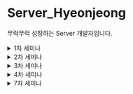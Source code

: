 # Server_Hyeonjeong
무럭무럭 성장하는 Server 개발자입니다.

<details> 
 <summary>1차 세미나</summary> 
  <div markdown="1">
	  
 # 필수 과제 1-1
> 로그인 페이지 만들기
> (SignInActivity)

<img width="397" alt="1" src="https://user-images.githubusercontent.com/81394850/162618531-506ff87d-1ee9-4193-903f-975cf141c1b0.png">


**1. 아이디, 비밀번호 모두 입력 되어있을 경우만 Activity 이동**
```kotlin
//로그인 버튼 클릭시  
binding.btnLogin.setOnClickListener {  
  if(etid.text.toString().isNotBlank() && etpw.text.toString().isNotBlank()){//값이 있는 경우  
  Toast.makeText(this,"로그인 성공",Toast.LENGTH_SHORT).show()  
        val intent = Intent(this,HomeActivity::class.java)  
        startActivity(intent)  
    }else {  
        Toast.makeText(this,"아이디/비밀번호를 확인해주세요",Toast.LENGTH_SHORT).show()  
    }  
}
```
➡️ 로그인 버튼 클릭시
`isNotBlank` : 비어있거나 공백이 아닌 경우 true 반환
- `Toast` 메시지를 통해 '로그인 성공' 출력하기
- `Intent` 객체를 통해 HomeActivity로 이동하기

<img width="422" alt="2" src="https://user-images.githubusercontent.com/81394850/162618590-bc3b874a-ca25-4e94-9d09-a59994c30f11.png">


**2. 비밀번호 입력 내용 가리기**
`android:inputType="textPassword"` 를 통해 입력한 비밀번호를 가리도록 설정하기

**3. 미리보기 글씨 설정**
`android:hint="비밀번호를 입력해주세요."` 로 입력 전 미리보기 내용을 설정해준다.

**4. 회원가입 버튼 클릭시 SignUpActivity로 이동**
```kotlin
//회원가입 버튼 클릭시  
binding.btnSignup.setOnClickListener {  
  val intent = Intent(this,SignUpActivity::class.java)  
  startActivity(intent)
}
```
<img width="430" alt="3" src="https://user-images.githubusercontent.com/81394850/162618624-f4b0083d-0b17-4f33-9382-b2ec82a444ad.png">


`Intent(context, 호출할 액티비티::class.java)` 
-> 회원가입 Activity 호출하여 이동하기

# 필수과제 1-2

> 회원가입 페이지 만들기
> (SignUpActivity)


**1. 모두 입력된 경우만 회원가입 완료 클릭시 Activity 이동**

```kotlin
private fun signup(){  
    if(binding.etSignupId.text.toString().isNotBlank() && binding.etSignupName.text.toString().isNotBlank() && binding.etSignupPw.text.toString().isNotEmpty()){  
        Toast.makeText(this,"회원가입성공", Toast.LENGTH_SHORT).show()
        finish()
}

override fun finish() {  
    super.finish()  
}
```

* ` isNotBlank` 속성을 통해 EditText에 값이 있는 경우만 회원가입 성공하도록 설정
* `finish()` 함수를 호출하여 현재 엑티비티를 종료하고 Intent하기 전에 있었던 Activity로 이동

> 모두 입력하지 않은 경우

<img width="413" alt="4" src="https://user-images.githubusercontent.com/81394850/162618715-8fd68f0b-1205-4685-8580-493d175bc8b0.png">

> 모두 입력한 경우

<img width="437" alt="5" src="https://user-images.githubusercontent.com/81394850/162618774-cfc97f49-01c9-4fe7-bdc8-e85aced10a25.png">

-> 회원가입 성공

# 필수과제 1-3

> 자기소개 페이지 만들기
> (HomeActivity)

constraint 설정 후 view간의 위치 관계를 통해 자기소개 페이지 설정


# 성장과제 2-1
> 화면이동 + @

1. 회원가입 성공 후 회원가입 시 입력했던 아이디와 비밀번호 입력되어 있어야함
> SignInActivity.kt
```kotlin
//회원가입 버튼 클릭시  
binding.btnSignup.setOnClickListener {  
  val intent = Intent(this,SignUpActivity::class.java)  
    getSignUpActivityResult.launch(intent) //startActivity 대신 사용해서 값 받아올 수 있도록 함  
}
```
* SignActivity에서 값을 받아오기 위해 getSignUpActivityResult 변수를 시작하여 Intent 진행한다.

```kotlin
//회원가입 후 ID, PW 가져오기  
getSignUpActivityResult = registerForActivityResult(  
    ActivityResultContracts.StartActivityForResult()) {  
  result ->  
  //회원가입에서 돌아올 때 결과 값 받아옴  
  if(result.resultCode == RESULT_OK){  
            var signupId = result.data?.getStringExtra("id")  
            var signupPw = result.data?.getStringExtra("pw")  
            etid.setText(signupId)  
            etpw.setText(signupPw)  
        }  
    }
```
2. `private lateinit var getSignUpActivityResult : ActivityResultLauncher<Intent>` 
-> registerForActivityResult를 사용할 변수를 선언한다.
3. `if(result.resultCode == RESULT_OK)` RESULT_OK 를 통해 결과코드가 참일 경우 회원가입에서 돌아올 때 결과 값을 받아온다.
4. `result.data?.getStringExtra("id")` id라는 key값을 담아온 데이터를 저장하여 ID EditText 자리에 넣어준다.(비밀번호도 동일하게 진행)
5. `etid.setText(signupId)` 받아온 id값을 setText로 텍스트를 설정해준다.


> SignUpActivity.kt
```kotlin
//로그인 페이지로 이동할 때 입력 값을 보내도록 하는 코드  
val intent = Intent(this, SignInActivity::class.java).apply{  
  putExtra("id",signupId)  
    putExtra("pw",signupPw)  
}  
  
setResult(RESULT_OK,intent)  
if (!isFinishing) {  
    finish()  
}
```
* `putExtra`를 통해  key값과 함께 입력한 값을 저장해준다.
* 값 입력 후 RESULT_OK를 통해 받은 입력 값을 전달하여 사용할 수 있도록 한다.

<img width="437" alt="6" src="https://user-images.githubusercontent.com/81394850/162618897-34dcc36f-e0ed-412e-bd54-e66bcf910cc2.png">


# 성장과제 2-2

**1. ScrollView 설정**
```xml
<ScrollView  
	  android:layout_width="match_parent"  
	  android:layout_height="0dp"  
	  app:layout_constraintTop_toTopOf="parent"  
	  app:layout_constraintBottom_toBottomOf="parent">  
	 <androidx.constraintlayout.widget.ConstraintLayout  android:layout_width="match_parent"  
	  android:layout_height="wrap_content"  
	  android:layout_marginBottom="30dp"  
	  app:layout_constraintTop_toTopOf="parent">
      </androidx.constraintlayout.widget.ConstraintLayout>  
  
</ScrollView>
  ```
* ScrollView는 imageview나 TextView와 같은 View들을 바로 포함할 수 없다. 또한 한개의 뷰만 포함 가능하다. 그래서 layout을 만들고 그 내부에 다른 view들을 포함해야한다.
* ConstraintLayout을 내부에 만들고 그 안에 다른 뷰들을 포함하여 만든다.

<img width="401" alt="7" src="https://user-images.githubusercontent.com/81394850/162618912-60f04285-3618-44d4-aa8f-624bd592cea1.png">
<img width="421" alt="8" src="https://user-images.githubusercontent.com/81394850/162618937-bf8c7f7c-6051-4fbf-a367-389f5244c4bf.png">

-> 내용이 많을 경우, 스크롤뷰를 통해 내릴 수 있도록 함

<br>

**2. 사진 비율 1:1로 설정하기**

`app:layout_constraintDimensionRatio="1:1"` -> 가로, 세로 비율을 1:1로 설정하기 
 
`app:layout_constraintWidth_percent="0.4"` -> Width에 40% 크기로 image 크기를 설정한다. 이때 가로, 세로 비율이 같으므로 Length 또한 같은 크기로 설정된다.


  </div> 
</details>

<details>  
<summary>2차 세미나</summary>  
<div markdown="1">
	
# 필수 과제 1


> FollowerAdapter

```kotlin
override fun onCreateViewHolder(parent: ViewGroup, viewType: Int): FollowerViewHolder {   
    val binding = ItemFollowerListBinding.inflate(LayoutInflater.from(parent.context), parent, false)  
    return FollowerViewHolder(binding)  
}  
```
-> 뷰홀더를 만드는 코드 부모 context에 부착시키며 뷰홀더에 넘겨준다.

```kotlin
override fun onBindViewHolder(holder: FollowerViewHolder, position: Int) {  
    holder.onBind(followerList[position])    
}  
```
-> 현재 위치에 있는 값들을 뷰홀더에 넘겨줌

  ```kotlin
override fun getItemCount(): Int {  
    return followerList.size  
}  
```
-> 리사이클러뷰에서 구현할 리스트 개수를 넘겨주기  
  
  ```kotlin
class FollowerViewHolder(private val binding : ItemFollowerListBinding):RecyclerView.ViewHolder(binding.root) {  
    fun onBind(data: FollowerData){  
        binding.tvFollowerListName.text = data.followerName  
		binding.tvFollowerListIntro.text = data.followerIntro  
  
  }  
  
}
```
-> 해당 position에 있는 값들을 뷰홀더에 연결시켜준다.

> fragment 변경하기

```kotlin
private fun initTransaction(){
		val fragment1 = FollowerFragment()
		val fragment2 = RepositoryFragment()

		supportFragmentManager.beginTransaction().add(R.id.fcv_home,fragment1).commit()
		binding.btnFollower.setOnClickListener {
			supportFragmentManager.beginTransaction().replace(R.id.fcv_home,fragment1).commit()
		}
		binding.btnRepository.setOnClickListener {
			supportFragmentManager.beginTransaction().replace(R.id.fcv_home,fragment2).commit()
		}
		}
}
```
-> initTransaction을 통해 현재 선택한 프레그 먼트 교체시킴
이때 add로 먼저 선택할 것을 지정해주고 그다음에 변경 할 때는 replace로 해줘야함
이렇게 클릭이벤트를 걸어줘서 변경이 가능하도록 한다!

## 구현화면
<img width="276" alt="image" src="https://user-images.githubusercontent.com/81394850/167561388-ccdcd24f-3ed0-440f-8938-244695825100.png">

# 필수과제 1-2

```xml
<androidx.recyclerview.widget.RecyclerView

android:id="@+id/rv_follower"
android:layout_width="match_parent"
android:layout_height="wrap_content"
app:layout_constraintStart_toStartOf="parent"
app:layout_constraintTop_toTopOf="parent"
app:layoutManager="androidx.recyclerview.widget.GridLayoutManager"
app:spanCount="2"/>
```
리사이클러뷰 Grid Layout으로 변경시키기
`GridLayoutManager` 이용!
`spanCount` -> 아이템 2개씩 들어올 수 있도록 함

## 구현화면

<img width="291" alt="image" src="https://user-images.githubusercontent.com/81394850/167560637-463e7e12-c48d-47f9-9d87-c54d688b6fe2.png">

# 성장과제
```kotlin
override fun onBindViewHolder(holder: FollowerAdapter.FollowerViewHolder, position: Int) {

holder.onBind(followerList[position])
holder.itemView.setOnClickListener {
	val intent = Intent(mContext,DetailActivity::class.java)
	intent.putExtra("name", followerList[position].followerName)
	intent.putExtra("desc", followerList[position].followerIntro)
	mContext.startActivity(intent)
}
}
```
-> onBindViewHolder에 아이템 생겼을 시점에 클릭이벤트 연결하기!
-> 해당 뷰 위치에 대한 이름과 설명을 함께 putExtra로 보내주기
* 다른 방식으로 하는 것이 좋을 것 같아 그 부분을 공부해야 할 것 같다...


## 구현화면

<img width="285" alt="image" src="https://user-images.githubusercontent.com/81394850/167560792-69d456ec-39f6-4f0a-a45c-0e606c1d66fd.png">

-> 클릭시 이 화면으로 이동!
</div>
</details>

<details>  
<summary>3차 세미나</summary>  
<div markdown="1">
	
# 필수 과제 1
> 폰트 적용하기

1. 사용할 font xml 만들기	
```xml
<font-family xmlns:android="http://schemas.android.com/apk/res/android"  
  xmlns:app="http://schemas.android.com/apk/res-auto">  
 <font  android:font="@font/noto_sans_kr_regular"  
  android:fontStyle="normal"  
  android:fontWeight="400"/>  
  
 <font  android:font="@font/noto_sans_kr_bold"  
  android:fontStyle="normal"  
  android:fontWeight="700"/>  
  
</font-family>
```
-> fontweight에 따라 다르게 설정됨
2. values폴더에서 fontstyle.xml 만들기
```xml
<resources>  
 <style name="noto_sans_textView" parent="@android:style/Widget.DeviceDefault.TextView">  
 <item name="android:fontFamily">@font/font_noto_sans</item>  
 </style>  
 <style name="noto_sans_button" parent="@android:style/Widget.DeviceDefault.Button.Borderless">  
 <item name="android:fontFamily">@font/font_noto_sans</item>  
 </style>  
 <style name="noto_sans_editText" parent="@android:style/Widget.DeviceDefault.EditText">  
 <item name="android:fontFamily">@font/font_noto_sans</item>  
 </style>  
</resources>
```
-> textview, button, editText 별로 폰트 적용시킴
3. style.xml에서 custom font-family 적용시킴
```xml
<resources>  
  <!--custom font-family 적용-->  
	  <style name="AppStyle" parent="Theme.AppCompat.Light.NoActionBar">  
	 <item name="android:textViewStyle">@style/noto_sans_textView</item>  
	 <item name="android:buttonStyle">@style/noto_sans_button</item>  
	 item name="android:editTextStyle">@style/noto_sans_editText</item>
	  
 </style>
 </resources>
 ```
-> 폰트 자동 적용시킨다.

## HomeActivity -> ProfileFragment로 만들기

-> HomeActivity에서 프레그먼트 띄우고 BottomNavigation 만들어서 fragment 교체시키기

1. ViewPager2 사용하기
2. bottomnavigationView 사용하기
```xml
<androidx.viewpager2.widget.ViewPager2  
  android:id="@+id/vp_home"  
  android:layout_width="match_parent"  
  android:layout_height="match_parent"/>  
  
 <com.google.android.material.bottomnavigation.BottomNavigationView  android:id="@+id/bnv_home"  
  android:layout_width="match_parent"  
  android:layout_height="wrap_content"  
  android:background="#FFFFFF"  
  app:itemIconTint="@color/selector_bottom_navi"  
  app:itemRippleColor="#6424D5"  
  app:itemTextColor="@color/selector_bottom_navi"  
  app:layout_constraintBottom_toBottomOf="parent"  
  app:menu="@menu/menu_home"/>
  ```
  * bottomNavitgation menu 연결시킨 후 클릭한 `@menu/menu_home`에 따라 ViewPager2에 나오는 화면 다르게 설정하기

> HomeActivity.kt에서 연결할 프레그먼트 어뎁터로 연결하기
```kotlin
private fun initAdapter(){  
    val fragmentList = listOf(ProfileFragment(), HomeFragment(), CameraFragment())  
    homeViewPagerAdapter = HomeViewPagerAdapter(this)  
    homeViewPagerAdapter.fragments.addAll(fragmentList)  
  
    binding.vpHome.adapter = homeViewPagerAdapter  
}
```
-> 세개의 프레그먼트 연결하여 어뎁터에서 리스트 받아 보여줄 fragment 설정하기
```kotlin
class HomeViewPagerAdapter(fragmentActivity: FragmentActivity) : FragmentStateAdapter(fragmentActivity) {  
    val fragments = mutableListOf<Fragment>()  
    override fun getItemCount(): Int = fragments.size  
  
  override fun createFragment(position: Int): Fragment = fragments[position]  
  
}
```
*  엑티비티에서 작동하는것이라서 fragmentActivity에서 만든다.
* `createFragment(position: Int): Fragment = fragments[position]  ` 를 통해 현재 position에 있는 fragment를 반환해준다.

> BottomNavigationView 사용해서 연결시키기
-> initBottomNavi() 불러오기

```kotlin
private fun initBottomNavi(){  
    binding.vpHome.registerOnPageChangeCallback(object : ViewPager2.OnPageChangeCallback(){  
        override fun onPageSelected(position: Int) {  
            binding.bnvHome.menu.getItem(position).isChecked = true  
  }  
    })  
    binding.bnvHome.setOnItemSelectedListener {  
  when(it.itemId){  
            R.id.menu_profile -> {  
                binding.vpHome.currentItem = FIRST_FRAGMENT  
  return@setOnItemSelectedListener true  
  }  
            R.id.menu_home -> {  
                binding.vpHome.currentItem = SECOND_FRAGMENT  
  return@setOnItemSelectedListener true  
  }  
            else -> {  
                binding.vpHome.currentItem = THIRD_FRAGMENT  
  return@setOnItemSelectedListener true  
  }  
        }  
    }  
}
```
* 현재 선택한 메뉴일 경우 해당하는 위치의 fragment 보여주도록 설정하기

> 클릭이벤트에 따라 선택되는 bottomNavi 다르게 설정하기

```kotlin
private fun initTransaction(){  
    val followerFragment = FollowerFragment()  
    val repositoryFragment = RepositoryFragment()  
  
    childFragmentManager.beginTransaction().add(R.id.fcv_profile,followerFragment).commit()  
    binding.btnFollower.setOnClickListener{  
  binding.btnFollower.isSelected = true  
  binding.btnRepository.isSelected = false  
  childFragmentManager.beginTransaction().replace(R.id.fcv_profile,repositoryFragment).commit()  
    }  
  binding.btnRepository.setOnClickListener {  
  binding.btnFollower.isSelected = false  
  binding.btnRepository.isSelected = true  
  childFragmentManager.beginTransaction().replace(R.id.fcv_profile,followerFragment).commit()  
    }  
  
}
```
➡️원래 supportFragmentManager를 통해 activity에서 프레그먼트들을 연결했었다. 여기서는 fragment 내부에서 다른 fragment들을 띄어야하기 때문에 `childFragmentManager`를 사용한다. 그러면 부모 프레그먼트가 자식 프레그먼트들을 관리할 수 있도록 한다.

➡️이런식으로 bottomNavi도 어뎁터의 기능을 이용하여 페이지를 엑티비티에 보여주는 거임

⭐fragmentManager에 supportFragmentManager만 쓰다가 childFragmentManager, parentFragmentManager도 사용할 수 있다는 것을 깨달음. fragment의 현재 상태에 따라 적적하게 사용해야겠다.

## 구현화면

![frag](https://user-images.githubusercontent.com/81394850/167087323-4c799d5d-3900-4152-8d5c-e54dd3f2e8ff.gif)


## Button selector 활용하기

1. unclicked일때와 clicked일때의 `shape` 를 만들기
2. selector_btn에서 클릭 여부에 따라 다른 버튼 볼 수 있도록 구현
```xml
<selector xmlns:android="http://schemas.android.com/apk/res/android">  
 <item android:drawable="@drawable/unclicked_btn" android:state_selected="false"/>  
 <item android:drawable="@drawable/clicked_btn" android:state_selected="true"/>  
</selector>
```
-> state_selected 여부에 따라 버튼 모양 다르게 설정하기
3. 버튼의 배경색상 선택
`android:background="@drawable/selector_btn"` -> 위에서 만든 파일로 버튼 색상 적용하기

## 이미지 원형으로 설정

`<de.hdodenhof.circleimageview.CircleImageView>` 를 통해 이미지 원형으로 설정하기

## HomeFragment 완성시키기
-> tabLayout + ViewPager2 사용하기

1. TabLayout과 ViewPager2 설정하기 -> TabLayout에서 선택한거에 따라 ViewPager2에 나오는 화면 다르게 설정할거임
2. 마찬가지로 ViewPager2에 띄울 자식 프레그먼트를 띄우기 위해 어뎁터를 사용해야함
3. 사용할 프레그먼트를 어뎁터와 연결시키기
```kotlin
private fun initAdapter(){  
    var fragmentList = listOf(FollowerTabFragment(), FollowingTabFragment())  
  
    followTabViewpagerAdapter = FollowTabViewPagerAdapter(this)  
    followTabViewpagerAdapter.fragments.addAll(fragmentList)  
  
    binding.vpFragHome.adapter = followTabViewpagerAdapter  
}
```
4. TabLayout에서 사용할 라벨 설정하기
```kotlin
private fun initAdapter(){  
    var fragmentList = listOf(FollowerTabFragment(), FollowingTabFragment())  
  
    followTabViewpagerAdapter = FollowTabViewPagerAdapter(this)  
    followTabViewpagerAdapter.fragments.addAll(fragmentList)  
  
    binding.vpFragHome.adapter = followTabViewpagerAdapter  
}
```
*  어뎁터에 사용할 프레그먼트를 리스트형식으로 보낸다. 
* 보여줄 화면에 어뎁터 설정하기
5. ViewPager2와 TabLayout 연동시키기
```kotlin
private fun initTabLayout(){  
    val tabLabel = listOf("Following", "Follower")  
  
    TabLayoutMediator(binding.tlFragHome, binding.vpFragHome) { tab, position ->  
  tab.text = tabLabel[position] //동적으로 Tablayout 설정  
  }.attach()  
}
```
-> 현재 tab과 positio에 따라 라벨 text 설정하여 붙이기 !

6. custom TabLayout 만들기
* style.xml에 원하는 텝바를 만들기
```xml
<style name ="tab_text" parent="TextAppearance.Design.Tab">  
 <item name="android:textSize">16sp</item>  
 <item name="android:fontFamily">@font/font_noto_sans</item>  
 <item name="android:textStyle">normal</item>  
</style>
```
-> textsize와 폰트 설정함
`app:tabTextAppearance="@style/tab_text"` 사용해서 내가 설정한 스타일로 만들기

* 텝바 선택시와 선택되지 않았을 때의 color를 다르게 설정하기
`app:tabIndicatorColor="@color/selector_bottom_navi"  
app:tabSelectedTextColor="@color/selector_bottom_navi"`
bottom_navi와 같은 방식으로 설정했음 

## 구현화면



# 2. 성장과제
> ViewPager2 중첩 스크롤 문제 해결하기
❗현재 엑티비티에서 bottomNavi에 의해 스크롤되고, homeFragment에서 tabLayout에 의해 변경되는 스크롤 뷰의 방향이 같다. TabLayout의 스크롤을 정상적으로 작동할 수 있도록 해야함

1. NestedScrollableHost라는 클래스를 생성해서 중첩을 해결하는 코드를 구글문서에서 찾아서 넣기
[custom wrapper layout](https://github.com/android/views-widgets-samples/blob/master/ViewPager2/app/src/main/java/androidx/viewpager2/integration/testapp/NestedScrollableHost.kt). 에서 제공하는 깃허브 파일을 넣기 !

중첩을 허용하기 위해 ViewPager2 객체의 requestDisallowInterceptTouchEvent()를 사용해야한다.
2. ViewPager2를 위에서 만든 `com.example.seminar_task1.util.NestedScrollableHost`로 감싸주기
-> 그러면 중첩 스크롤 문제가 해결된다.

## 구현화면
![home](https://user-images.githubusercontent.com/81394850/167087476-4932a67a-c2a1-4453-a2b5-0901c4758765.gif)


# 3. 도전과제
> 갤러리에 접근하여 이미지(Uri)를 Glide를 사용해서 화면에 띄우기
1. 버튼을 클릭하면 sopt이미지를 바꾸도록 설정해야함
<img width="300" alt="image" src="https://user-images.githubusercontent.com/81394850/167083540-038fd182-b641-4dd2-aa7d-e4404eddd110.png">

2. requestPermissionLauncher 사용하기
```kotlin
private val requestPermissionLauncher =  
    registerForActivityResult(ActivityResultContracts.RequestPermission()) { isGranted: Boolean ->  
  if (isGranted) {  
            navigateGallery()  
        } else {  
            Toast.makeText(requireContext(),"갤러리 접근 실패",Toast.LENGTH_SHORT).show()  
        }  
    }
```
-> 접근권한이 부여됐을 때 갤러리에 접근할 수 있도록 설정한다.

3. 갤러리 접근하기
    
  ```kotlin
  private fun navigateGallery() {  
    val photoIntent = Intent(Intent.ACTION_PICK) //open the album  
  photoIntent.type = "image/*"  
  openGallery.launch(photoIntent)  
}
```
-> `Intent.ACTION_PICK` 인 경우 앨범에 접근할 수 있는 Intent 객체를 날리고 type 설정 후 갤러리 열기

> Glide를 통해 이미지 변경시켜주기

* 첨부하기 버튼 클릭시 이미지를 변경시킬 거임

```kotlin
private val openGallery : ActivityResultLauncher<Intent> = registerForActivityResult(  
    ActivityResultContracts.StartActivityForResult()){ result ->  
  if(result.resultCode == RESULT_OK && result.data != null){  
        photoUri = result.data?.data  
  Glide.with(this)  
            .load(photoUri)  
            .into(binding.ivCamera)  
    }else if(result.resultCode == RESULT_CANCELED){  
        Toast.makeText(requireContext(),"사진을 가져오지 못했습니다.", Toast.LENGTH_SHORT).show()  
    }  
}
```
-> resultCode == RESULT_OK이고 가져온 값이 null이 아닌 경우 선택한 이미지의 uri를 Glide를 통해 해당 imageView 위치에 띄어준다.

> 버튼 클릭했을 때 작동하는 코드
```kotlin
private fun changeProfileImage() {  
    //버튼 클릭시 갤러리 접근하여 이미지 uri 전달  
  binding.btCamera.setOnClickListener {  
  when {  
            ContextCompat.checkSelfPermission(  
                requireContext(), Manifest.permission.READ_EXTERNAL_STORAGE  
  ) == PackageManager.PERMISSION_GRANTED -> {  
                navigateGallery()  
            }  
            shouldShowRequestPermissionRationale(Manifest.permission.READ_EXTERNAL_STORAGE) -> {  
                showInContextUI()  
            }  
            else -> {  
                requestPermissionLauncher.launch(Manifest.permission.READ_EXTERNAL_STORAGE)  
            }  
        }  
    }  
}
```
-> 버튼 클릭헀을 때 발생 -> `navigateGallery()` 접근할 수 있도록 함


* 권한 부여받고 저장소 읽게 되면 `navigateGallery()` 를 불러와서 갤러리 열게됨

⭐조장님의 코드를 참고하여 갤러리 접근 관련 코드가 완벽 이해는 아니었지만 직접 코드로 쳐보고 수정하다 보니 흐름은 이해가 간 것 같다.

## 구현화면

![camera](https://user-images.githubusercontent.com/81394850/167087081-76f9de39-f3d4-4517-b4d6-dfa914e6bbd1.gif)
</div>
</details>

<details>  
<summary>4차 세미나</summary>  
<div markdown="1">
	
# 4차 세미나 과제

# 필수 과제

## 로그인/회원가입 API 연동

1. request/response 객체 생성
```kotlin
data class RequestSignIn(  
    @SerializedName("email")  
    val id:String,  
 val password:String  
)
```
로그인시 request 데이터
```kotlin
data class RequestSignUp(  
    val name : String,  
  @SerializedName("email")  
    val id : String,  
 val password : String  
)
````
->  회원가입시 request 데이터

```kotlin
  
data class ResponseSignIn(  
    val status:Int,  
 val message :String,  
 val data : Data  
){  
    data class Data(  
        val name: String,  
 val email: String  
    )  
}
```
->  로그인시 response 데이터

```kotlin
data class ResponseSignUp(  
    val status : Int,  
 val message : String,  
 val data : Data  
){  
    data class Data(  
        val id : Int  
    )  
}
```
-> 회원가입시 response 데이터

이 데이터타입들을 json 데이터 타입과 일치시켜서 서버로 보낼 데이터 타입과 서버로부터 받아올 데이터 타입으로 일치시켜야한다.

2. Retrofit interface 설계
```kotlin
interface SoptService {  
    @POST("auth/signin")  
    fun postLogin(  
        @Body body: RequestSignIn  
    ) : Call<ResponseSignIn>  
  
    @POST("auth/signup")  
    fun postSignUp(  
        @Body body: RequestSignUp  
    ) : Call<ResponseSignUp>  
  
}
```
-> post로 데이터 전송하고 api 주소를 설정하기
아까 선언한 데이터 클래스를 인자값으로 받고 리턴값으로 반환해줄거임

3. Retrofit 구현체 생성
```kotlin
object ServiceCreator {  
    private const val BASE_URL = "http://13.124.62.236/"  
  
  private val retrofit : Retrofit = Retrofit.Builder()  
        .baseUrl(BASE_URL)  
        .addConverterFactory(GsonConverterFactory.create())  
        .build()  
  
    val soptService: SoptService = retrofit.create(SoptService::class.java)  
}
```
-> 기본적인 url 설정하고 retrofit 인터페이스의 실제 구현객체임

3. 로그인 서버 통신

> SignInActivity
```kotlin
private fun signIn(){  
    binding.btnLogin.setOnClickListener {  
  if(etid.text.toString().isNotBlank() && etpw.text.toString().isNotBlank()){//값이 있는 경우  
  val requestSignIn = RequestSignIn(  
                id= binding.etId.text.toString(),  
  password = binding.etPw.text.toString()  
            )  
            val call : Call<ResponseSignIn> = ServiceCreator.soptService.postLogin(requestSignIn)  
  
            call.enqueue(object : Callback<ResponseSignIn> {  
                override fun onResponse(  
                    call : Call<ResponseSignIn>,  
  response: Response<ResponseSignIn>  
                ){  
                    if(response.isSuccessful){  
                        val data = response.body()?.data  
  Toast.makeText(this@SignInActivity, "${data?.email}님 반갑습니다.", Toast.LENGTH_SHORT).show()  
                        startActivity(Intent(this@SignInActivity, HomeActivity::class.java))  
  
                    }else Toast.makeText(this@SignInActivity,"로그인에 실패했습니다.",Toast.LENGTH_SHORT).show()  
                }  
  
                override fun onFailure(call: Call<ResponseSignIn>, t: Throwable) {  
                    Log.e("NetworkTest,","error:$t")  
                }  
            })  
        }else {  
            Toast.makeText(this,"아이디/비밀번호를 확인해주세요",Toast.LENGTH_SHORT).show()  
        }  
  
  
    }  
}
```
-> 입력한 값이 있는 경우 :  call 객체에 enqueue를 호출하여 비동기적으로 서버를 요청한다. 성공하면 Toast 메시지 출력하고 HomeAcitivy로 Intent 시키기
-> 서버 통신 실패시 로그인 실패 Toast 메시지 

> SignUpActivity
```kotlin
private fun signUp(){  
    binding.btnSignupEnd.setOnClickListener{  
  if(binding.etSignupId.text.toString().isNotBlank() && binding.etSignupName.text.toString().isNotBlank() && binding.etSignupPw.text.toString().isNotEmpty()){  
            val requestSignUp = RequestSignUp(  
                name = binding.etSignupName.text.toString(),  
  id = binding.etSignupId.text.toString(),  
  password = binding.etSignupPw.text.toString()  
            )  
            val call : Call<ResponseSignUp> = ServiceCreator.soptService.postSignUp(requestSignUp)  
  
            call.enqueue(object : Callback<ResponseSignUp> {  
                override fun onResponse(  
                    call: Call<ResponseSignUp>,  
  response: Response<ResponseSignUp>  
                ) {  
                    if (response.isSuccessful) {  
                        val data = response.body()  
                        Toast.makeText(this@SignUpActivity, "${data?.message}!!!", Toast.LENGTH_SHORT).show()  
                        //로그인 페이지로 이동할 때 입력 값을 보내도록 하는 코드  
  val intent = Intent(this@SignUpActivity, SignInActivity::class.java).apply{  
  putExtra("id",requestSignUp.id)  
                            putExtra("pw",requestSignUp.password)  
                        }  
  setResult(RESULT_OK,intent)  
                        if (!isFinishing) {  
                            finish()  
                        }  
                    } else Toast.makeText(this@SignUpActivity, "회원가입 실패", Toast.LENGTH_SHORT).show()  
                }  
  
                override fun onFailure(call: Call<ResponseSignUp>, t: Throwable) {  
                    Log.e("Network", "error :$t")  
                }  
            })  
        }else{  
            Toast.makeText(this,"입력되지 않은 정보가 있습니다",Toast.LENGTH_SHORT).show()  
        }  
    }  
  
}
```
-> 입력값 있는 경우 binding객체 할당해서 값 저장
-> call 객체에 enqueue 호출하여 비동기적으로  처리한다.
-> 성공할 경우 현재 입력한 id, password 값을 putExtra로 보내서 로그인 화면에서 입력될 수 있도록 한다.

이렇게 회원가입을 하면 이 id, password로 로그인이 가능함

# 구현화면

## 회원가입 

![device-2022-05-13-165411](https://user-images.githubusercontent.com/81394850/168237857-ab9560b8-2b41-4e86-94f6-f38f9ff99c20.gif)

## 로그인
![login](https://user-images.githubusercontent.com/81394850/168238041-65e06def-1669-4e10-aaaf-f1ff18676c0f.gif)
</div>
</details>

<details>  
<summary>7차 세미나</summary>  
<div markdown="1">
 
# 필수과제

> SharedPreferences를 사용해서 자동로그인 / 자동로그인 해제 구현하기

```kotlin
object SOPTSharedPreferences {  
    private const val STORAGE_KEY = "USER_AUTO"  
  private const val AUTO_LOGIN = "AUTO_LOGIN"  
  private lateinit var preferences: SharedPreferences  
  
    fun init(context: Context) {  
        preferences = context.getSharedPreferences(STORAGE_KEY, Context.MODE_PRIVATE)  
    }  
  
    fun getAutoLogin(): Boolean {  
        return preferences.getBoolean(AUTO_LOGIN, false)  
    }  
  
    fun setAutoLogin(value : Boolean){  
        preferences.edit()  
            .putBoolean(AUTO_LOGIN, value)  
            .apply()  
    }  
  
    fun setLogout(context: Context){  
        preferences = context.getSharedPreferences(STORAGE_KEY, Context.MODE_PRIVATE)  
        preferences.edit()  
            .remove(AUTO_LOGIN)  
            .clear()  
            .apply()  
    }  
}
```
-> sharedPreferences 사용해서 key값에 대한 value값을 내장DB에 저장한다.
그러면 그 key에 대한 값을 꺼내올 수 있음

## 자동로그인 설정

> 버튼 설정
```xml
<selector xmlns:android="http://schemas.android.com/apk/res/android">  
 <item android:drawable="@drawable/ic_baseline_check_circle_outline_24" android:state_selected="false"/>  
 <item android:drawable="@drawable/ic_baseline_check_circle_24" android:state_selected="true"/>  
</selector>
```
자동로그인을 클릭했을 때, 안했을 때의 버튼 이미지를 다르게 설정하기

> 버튼 클릭했는지에 대한 Boolean값 전달
```kotlin
private fun initClickEvent(){  
    binding.btnCheckbox.setOnClickListener {  
  binding.btnCheckbox.isSelected = !binding.btnCheckbox.isSelected  
  SOPTSharedPreferences.setAutoLogin(binding.btnCheckbox.isSelected)  
    }  
}
```
-> 클릭된 경우 현재 isSelected 값에 반대로 저장하여 SOPTSharedPreferences에 전달한다.

> 자동로그인
```kotlin
    if(SOPTSharedPreferences.getAutoLogin()){  
        Toast.makeText(this,"자동로그인 되었습니다",Toast.LENGTH_SHORT).show()  
        startActivity(Intent(this@SignInActivity, HomeActivity::class.java))  
        finish()  
    }  
  
}
```
위에서 true 를 얻은 경우는 자동로그인으로 설정됨

## 자동로그인 해제
```kotlin
private fun isAutoLogOut(){  
    binding.clAutoLogout.setOnClickListener{  
  SOPTSharedPreferences.setAutoLogin(false)  
        SOPTSharedPreferences.setLogout(this)  
        Toast.makeText(this,"자동로그인 되었습니다",Toast.LENGTH_SHORT).show()  
        startActivity(Intent(this@SettingActivity, SignInActivity::class.java))  
        finish()  
    }  
}
```
-> 버튼 클릭시 자동로그인 false상태로 바꾸고 현재 로그인 된 부분 제거하기



## 결과물

<img width="201" alt="image" src="https://user-images.githubusercontent.com/81394850/172747011-1f03b946-486b-45f1-a2e5-922e3ecc3508.png">

-> 자동 로그인 버튼 생성하여 클릭시 자동 로그인 설정함

<img width="200" alt="image" src="https://user-images.githubusercontent.com/81394850/172748231-54e2bc17-5f3a-4332-8507-c48b42705418.png">

-> 자동로그인 설정하기

<img width="200" alt="image" src="https://user-images.githubusercontent.com/81394850/172747576-05ce8265-10bf-44f2-b490-148a43259414.png">

-> 자동로그인 해제 버튼 클릭시 로그아웃 됨

<img width="200" alt="image" src="https://user-images.githubusercontent.com/81394850/172748454-217a81a6-272c-4164-a317-9518e87a170a.png">

-> 자동로그인 해제하기

# 성장과제

> 온보딩 화면 만들기

```xml
<navigation xmlns:android="http://schemas.android.com/apk/res/android"  
  xmlns:app="http://schemas.android.com/apk/res-auto"  
  xmlns:tools="http://schemas.android.com/tools"  
  android:id="@+id/nav_host_fragment"  
  app:startDestination="@id/onBoardingFragment1">  
  
 <fragment  android:id="@+id/onBoardingFragment1"  
  android:name="com.example.seminar_task1.OnBoardingFragment1"  
  android:label="fragment_on_boarding1"  
  tools:layout="@layout/fragment_on_boarding1" >  
 <action  android:id="@+id/action_onBoardingFragment1_to_onBoardingFragment2"  
  app:destination="@id/onBoardingFragment2" />  
 </fragment>
  <fragment  android:id="@+id/onBoardingFragment2"  
  android:name="com.example.seminar_task1.OnBoardingFragment2"  
  android:label="fragment_on_boarding2"  
  tools:layout="@layout/fragment_on_boarding2" >  
 <action  android:id="@+id/action_onBoardingFragment2_to_onBoardingFragment3"  
  app:destination="@id/onBoardingFragment3" />  
 </fragment> 
 <fragment  android:id="@+id/onBoardingFragment3"  
  android:name="com.example.seminar_task1.OnBoardingFragment3"  
  android:label="fragment_on_boarding3"  
  tools:layout="@layout/fragment_on_boarding3" />  
</navigation>
```
-> 온보딩 화면에서 사용할 fragment와 이동 action 설정하기
action을 통해 어떤 화면으로 넘어갈지 설정가능

```kotlin
binding.btnNext.setOnClickListener {  
  findNavController().navigate(R.id.action_onBoardingFragment1_to_onBoardingFragment2)  
}
```
-> 버튼 클릭시 액션 불러와서 fragment1 -> fragment2로 이동할 수 있도록 설정한다.

```kotlin
binding.btnNext.setOnClickListener {  
  startActivity(Intent(requireContext(), SignInActivity::class.java))  
    activity?.finish()  
  
}
```
-> 마지막 시작하기에서 버튼 클릭시 로그인 엑티비티로 넘어가고 현재 엑티비티는 finish 시켜줌

# 결과물

<img width="200" alt="image" src="https://user-images.githubusercontent.com/81394850/172749112-b04ed894-823c-44ee-ab7e-032be8e36c48.png">

-> 버튼 클릭시 action 실행됨

<img width="200" alt="image" src="https://user-images.githubusercontent.com/81394850/172749133-3de0dde9-cf8e-428b-84b3-b16ce02057eb.png">

-> 버튼 클릭시 action 실행됨

<img width="200" alt="image" src="https://user-images.githubusercontent.com/81394850/172749152-95590290-9564-4ff3-9fba-05dce172296f.png">

-> 시작하기 클릭시 로그인 페이지로 이동

<img width="200" alt="image" src="https://user-images.githubusercontent.com/81394850/172749173-7b901c6b-6cf7-4e22-b754-790150e992db.png">

-> 로그인 화면 


# 도전 과제
> Room을 사용하여 자동로그인 로직 만들기

### 1. DAO 객체 만들기

```kotlin
@Dao

interface SignInDao {
@Insert
suspend fun insert(isLogin: LoginData)

@Delete
suspend fun delete(isLogin: LoginData)

@Query("DELETE FROM LoginData WHERE id = :user")
suspend fun deleteIsLogin(user: String)

@Query("SELECT * FROM LoginData")
suspend fun getAll(): List<LoginData>

@Query("SELECT * FROM LoginData WHERE id = :user")
suspend fun findIsLogin(user: String): LoginData

@Query("UPDATE LoginData SET isAutoLogin=:isLogin WHERE id = :user")
suspend fun update(user: String, isLogin: Boolean)
}
```
1. Insert : isLogin으로 받은 값을 삽입해준다.
2. Delete : isLogin으로 받은 값을 찾아서 삭제해준다.
3. deleteIsLogin : 현재 받아온 user가 id와 같은 경우 그 데이터를 삭제해준다.
4. getAll : 전체 데이터를 리스트 형식으로 불러와준다.
5. findIsLogin : 해당하는 아이디를 선택해준다.
6. update : 해당하는 아이디를 찾고 그 값을 업데이트 하고 싶은 값으로 세팅해준다.

코루틴을 사용하여 DB 처리시 IO 영역에서 처리할 수 있도록 설정하였다.

### 2. SignInDataBase 생성
```kotlin
@Database(entities = [LoginData::class], version = 5)  
abstract class SignInDatabase : RoomDatabase() {  
  abstract fun signInDao(): SignInDao  
  
  companion object {  
  private var instance: SignInDatabase? = null  
  
 fun getInstance(context: Context): SignInDatabase? {  
  if (instance == null) {  
	  synchronized(SignInDatabase::class) {  
		  instance = Room.databaseBuilder(  
			  context.applicationContext, SignInDatabase::class.java,  
              "signIn-database" //db가 생성될 떄 사용될 이름  
  )  
			  .addMigrations(MIGRATION_3_4)  
			  .fallbackToDestructiveMigration()  
			  .build()  
		  }  
		 }  
		  return instance  
	  }  
  }  
  
}  
val MIGRATION_3_4 = object : Migration(3, 4) {  
  override fun migrate(database: SupportSQLiteDatabase) {  
 }
}
 ```

-> 위에 SignInDao를 사용하여 데이터베이스를 처리해준다.
* MIGRATION을 설정하지 않으면 오류가 발생하여 선언해서 추가해두었다.

### 자동로그인 하기 !

> SignInActivity.kt
```kotlin
private fun initLogin() {
CoroutineScope(Dispatchers.IO).launch {

		val isAuto =

			withContext(CoroutineScope(Dispatchers.IO).coroutineContext) {

			db.signInDao().findIsLogin("UserLogin")

}
		if(isAuto===null){

			db.signInDao().insert(LoginData("UserLogin", false))
		}
	}	
}
```
*  자동로그인 버튼 클릭전 초기화 작업을 진행한다.
* 우선 findIsLogin을 사용하여 UserLgoin가 id인 데이터를 찾아준다.
* 초기화 안된 경우 null일 것이고, UserLogin 이라는 아이디와 로그인 상태는  false인 데이터를 insert해준다.

> 클릭된경우
```kotlin
private fun initClickEvent() {

binding.btnCheckbox.setOnClickListener {
		binding.btnCheckbox.isSelected = !binding.btnCheckbox.isSelected
		CoroutineScope(Dispatchers.IO).launch {
			db.signInDao().update("UserLogin", binding.btnCheckbox.isSelected)
		}
	}
}
```

* 자동로그인 checkbox가 클릭된 경우 현재 selected 상태를 반대로 바꾼다.
* CoroutineScope - 백그라운드 영역에서 DB를 다루어줘야한다.
* 현재 UserLogin 아이디가 초기화 때 생성이 되어있을 것이고, 현재 isSelected 형태로 update해준다.

> 자동로그인
```kotlin
	private fun isAutoLogin() {

	CoroutineScope(Dispatchers.Main).launch {
		val isAuto =
			withContext(CoroutineScope(Dispatchers.IO).coroutineContext) {
				db.signInDao().findIsLogin("UserLogin")
	}
	if (isAuto.isAutoLogin) {
		Toast.makeText(applicationContext, "자동로그인 되었습니다", Toast.LENGTH_SHORT).show()
		startActivity(Intent(this@SignInActivity, HomeActivity::class.java))
		finish()
	}
   }
}
```
* UI 그리기 위해 Main thread에서 작업을 진행한다.
* DB를 불러오기 위한 작업은 IO thread에서 진행하며 withContext를 사용하여 실행한다.
* 현재 UserLgoin에 대한 isAutoLgoin 상태가 true인 경우 자동로그인이 성공하며 현재 로그인 화면이 finish된다.

> 자동로그인 해제하기
```kotlin
private fun isAutoLogOut() {  
	  binding.btnRight.setOnClickListener {  
		  CoroutineScope(Dispatchers.IO).launch {  
			  kotlin.runCatching {  
			  db.signInDao().deleteIsLogin("UserLogin")  
		  }.onSuccess {  
			  withContext(Dispatchers.Main) {  
			  Toast.makeText(this@SettingActivity, "자동로그인 해제 되었습니다", Toast.LENGTH_SHORT)  
			  .show()  
			  startActivity(Intent(this@SettingActivity, SignInActivity::class.java))  
			  finish()  
	 }  
		 }.onFailure {  
			  withContext(Dispatchers.Main) {  
			  Toast.makeText(this@SettingActivity, "자동로그인 해제 실패", Toast.LENGTH_SHORT).show()  
			 } 
		 }  
		}  
	 }  
}
```

* DB 접근시 IO thread에서 작업하기
* 해당 로그인 해제 버튼 클릭시 현재 id를 찾아서 제거해준다.(UserLogin으로 저장되어있을 거다)
* runCatching을 사용하여 성공한 경우와 실패한 경우를 나눠서 해당 toast 메시지를 출력해준다.

-> 하나의 아이디를 통해서만 자동로그인을 설정할 수 있도록 하였다. Room을 공부하기 위해 간단한 방식으로 진행하였고, Github 연동한 아이디마다 Room에 자동로그인 상태를 저장할 수 있는 로직의 필요성이 느껴진다.

# Room 사용하여 자동로그인

> 자동로그인 한 후 해당 화면 끄고 다시 화면 킨 경우

<img width="200" alt="1212" src="https://user-images.githubusercontent.com/81394850/174617759-06b3bc88-f638-4dce-9e7e-f59c58778a39.png">

> 자동로그인 해제 클릭

<img width="200" alt="33" src="https://user-images.githubusercontent.com/81394850/174617818-0975a272-045f-4495-a372-373b2b334aa0.png">

> 자동로그인 해제 한 경우 로그인 화면으로 돌아오기

<img width="200" alt="444" src="https://user-images.githubusercontent.com/81394850/174617733-eec12360-6320-4f49-aa2f-0afe3293ab10.png">
</div>
</details>

